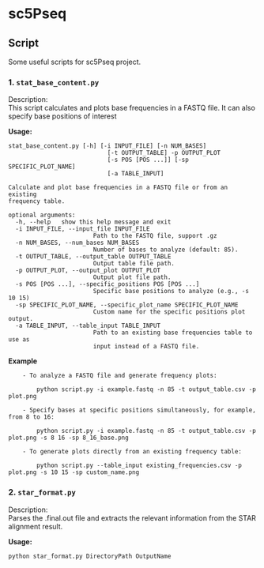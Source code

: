 # sc5Pseq

## Script
Some useful scripts for sc5Pseq project.

### 1. `stat_base_content.py`
Description:  
This script calculates and plots base frequencies in a FASTQ file. It can also specify base positions of interest

**Usage:**
```
stat_base_content.py [-h] [-i INPUT_FILE] [-n NUM_BASES]
                            [-t OUTPUT_TABLE] -p OUTPUT_PLOT
                            [-s POS [POS ...]] [-sp SPECIFIC_PLOT_NAME]
                            [-a TABLE_INPUT]

Calculate and plot base frequencies in a FASTQ file or from an existing
frequency table.

optional arguments:
  -h, --help   show this help message and exit
  -i INPUT_FILE, --input_file INPUT_FILE
                        Path to the FASTQ file, support .gz
  -n NUM_BASES, --num_bases NUM_BASES
                        Number of bases to analyze (default: 85).
  -t OUTPUT_TABLE, --output_table OUTPUT_TABLE
                        Output table file path.
  -p OUTPUT_PLOT, --output_plot OUTPUT_PLOT
                        Output plot file path.
  -s POS [POS ...], --specific_positions POS [POS ...]
                        Specific base positions to analyze (e.g., -s 10 15)
  -sp SPECIFIC_PLOT_NAME, --specific_plot_name SPECIFIC_PLOT_NAME
                        Custom name for the specific positions plot output.
  -a TABLE_INPUT, --table_input TABLE_INPUT
                        Path to an existing base frequencies table to use as
                        input instead of a FASTQ file.
```
**Example**  
```
    - To analyze a FASTQ file and generate frequency plots:  
    
        python script.py -i example.fastq -n 85 -t output_table.csv -p plot.png  
        
    - Specify bases at specific positions simultaneously, for example, from 8 to 16:  
    
        python script.py -i example.fastq -n 85 -t output_table.csv -p plot.png -s 8 16 -sp 8_16_base.png  
        
    - To generate plots directly from an existing frequency table:  
    
        python script.py --table_input existing_frequencies.csv -p plot.png -s 10 15 -sp custom_name.png
```

### 2.  `star_format.py`
Description:  
Parses the .final.out file and extracts the relevant information from the STAR alignment result.

**Usage:**
```bash
python star_format.py DirectoryPath OutputName
```
